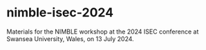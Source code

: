 # nimble-isec-2024
Materials for the NIMBLE workshop at the 2024 ISEC conference at Swansea University, Wales, on 13 July 2024.
